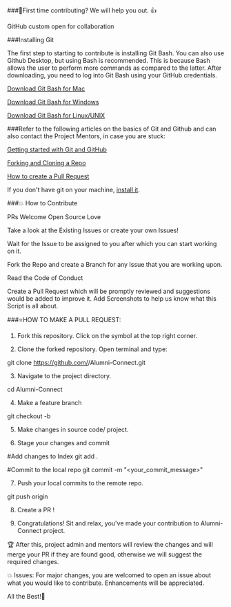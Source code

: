 ###🤝First time contributing? We will help you out. 👍

GitHub custom open for collaboration

###Installing Git

The first step to starting to contribute is installing Git Bash. You can also use Github Desktop, but using Bash is recommended. This is because Bash allows the user to perform more commands as compared to the latter. After downloading, you need to log into Git Bash using your GitHub credentials.

[Download Git Bash for Mac](https://git-scm.com/download/mac)

[Download Git Bash for Windows](https://git-scm.com/download/win)

[Download Git Bash for Linux/UNIX](https://git-scm.com/download/linux)

###Refer to the following articles on the basics of Git and Github and can also contact the Project Mentors, in case you are stuck:

[Getting started with Git and GitHub](https://docs.github.com/en/github/getting-started-with-github)

[Forking and Cloning a Repo](https://docs.github.com/en/github/getting-started-with-github/fork-a-repo) 

[How to create a Pull Request](https://docs.github.com/en/desktop/contributing-and-collaborating-using-github-desktop/creating-an-issue-or-pull-request)

If you don't have git on your machine, [install it](https://docs.github.com/en/github/getting-started-with-github/set-up-git).

###💥 How to Contribute

PRs Welcome Open Source Love

Take a look at the Existing Issues or create your own Issues!

Wait for the Issue to be assigned to you after which you can start working on it.

Fork the Repo and create a Branch for any Issue that you are working upon.

Read the Code of Conduct

Create a Pull Request which will be promptly reviewed and suggestions would be added to improve it.
Add Screenshots to help us know what this Script is all about.

###⭐HOW TO MAKE A PULL REQUEST:
1. Fork this repository. Click on the  symbol at the top right corner.

2. Clone the forked repository. Open terminal and type:

git clone https://github.com/<your-github-username>/Alumni-Connect.git

3. Navigate to the project directory.

cd Alumni-Connect

4. Make a feature branch

git checkout -b <branch-name>

5. Make changes in source code/ project.

6. Stage your changes and commit

#Add changes to Index
git add .

#Commit to the local repo
git commit -m "<your_commit_message>"

7. Push your local commits to the remote repo.

git push origin <brach-name>

8. Create a PR !

9. Congratulations! Sit and relax, you've made your contribution to Alumni-Connect project.

🏆 After this, project admin and mentors will review the changes and will merge your PR if they are found good, otherwise we will suggest the required changes.

💥 Issues:
For major changes, you are welcomed to open an issue about what you would like to contribute. Enhancements will be appreciated.

All the Best!🥇